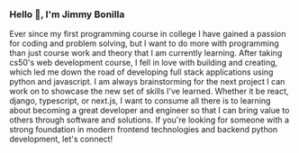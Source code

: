### Hello 👋, I'm Jimmy Bonilla
Ever since my first programming course in college I have gained a passion for coding and problem solving, but I want to do more with programming than just course work and theory that I am currently learning. After taking cs50's web development course, I fell in love with building and 
creating, which led me down the road of developing full stack applications using python and javascript. I am always brainstorming for the next project I can work on to showcase the new set of skills I've learned. Whether it be react, django, typescript, or next.js, I want to consume all 
there is to learning about becoming a great developer and engineer so that I can bring value to others through software and solutions. If you're looking for someone with a strong foundation in modern frontend technologies and backend python development, let's connect!
